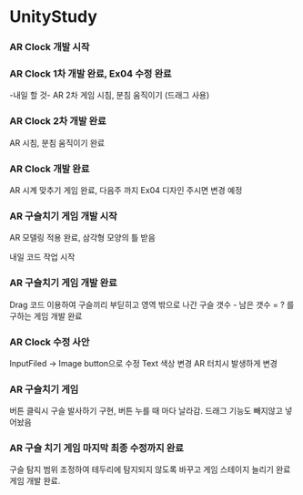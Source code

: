 # UnityStudy

### AR Clock 개발 시작


### AR Clock 1차 개발 완료, Ex04 수정 완료

-내일 할 것-
AR 2차 게임 시침, 분침 움직이기 (드래그 사용) 

### AR Clock 2차 개발 완료 
AR 시침, 분침 움직이기 완료

### AR Clock 개발 완료

AR 시계 맞추기 게임 완료, 다음주 까지 Ex04 디자인 주시면 변경 예정


### AR 구슬치기 게임 개발 시작

AR 모델링 적용 완료, 삼각형 모양의 틀 받음

내일  코드 작업 시작



### AR 구슬치기 게임 개발 완료

Drag 코드 이용하여 구슬끼리 부딛히고 영역 밖으로 나간 구슬 갯수 - 남은 갯수 = ? 를 구하는 게임 개발 완료

### AR Clock 수정 사안

InputFiled -> Image button으로 수정
Text 색상 변경
AR 터치시 발생하게 변경


### AR 구슬치기 게임
버튼 클릭시 구슬 발사하기 구현, 버튼 누를 때 마다 날라감. 드래그 기능도 빼지않고 넣어놨음


### AR 구슬 치기 게임 마지막 최종 수정까지 완료
구슬 탐지 범위 조정하여 테두리에 탐지되지 않도록 바꾸고 게임 스테이지 늘리기 완료
게임 개발 완료.